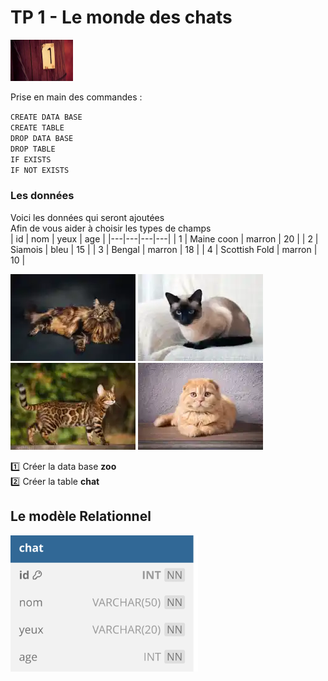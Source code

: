 # TP 1 - Le monde des chats
<img src="../img/number/one.webp" width="100">
  
Prise en main des commandes : 
   
 <code>CREATE DATA BASE</code>  
 <code>CREATE TABLE</code>  
 <code>DROP DATA BASE</code>  
 <code>DROP TABLE</code>  
 <code>IF EXISTS</code>  
 <code>IF NOT EXISTS</code>  

### Les données
Voici les données qui seront ajoutées  
Afin de vous aider  à choisir les types de champs  
| id | nom | yeux | age |
|---|---|---|---|
| 1 | Maine coon | marron | 20 |
| 2 | Siamois | bleu | 15 |
| 3 | Bengal | marron | 18 |
| 4 | Scottish Fold | marron | 10 |

![maincoon](/img/tp1/maincoon.webp)
![siamois](/img/tp1/siamois.webp)
![bengal](/img/tp1/bengal.webp)
![scottish](/img/tp1/scottish.webp)

:one: Créer la data base **zoo**  
:two: Créer la table **chat**  

## Le modèle Relationnel
<img src="../img/db-svg/chat.svg" width="300">

